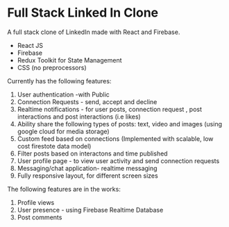 
# Full Stack Linked In Clone

A full stack clone of LinkedIn made with React and Firebase. 

- React JS
- Firebase
- Redux Toolkit for State Management
- CSS (no preprocessors)

Currently has the following features:

1. User authentication -with Public
2. Connection Requests - send, accept and decline
3. Realtime notifications - for user posts, connection request , post interactions and post interactions (i.e likes)
4. Ability share the following types of posts: text, video and images (using google cloud for media storage)
5. Custom feed based on connections (Implemented with scalable, low cost firestote data model)
6. Filter posts based on interactons and time published 
7. User profile page - to view user activity and send connection requests
8. Messaging/chat application- realtime messaging 
9. Fully responsive layout, for different screen sizes

The following features are in the works:

1. Profile views
2. User presence - using Firebase Realtime Database
3. Post comments
